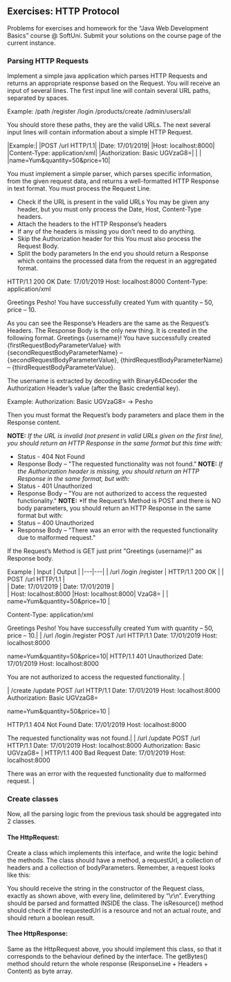 ## Exercises: HTTP Protocol
Problems for exercises and homework for the “Java Web Development Basics” course @ SoftUni.
Submit your solutions on the course page of the current instance.
### Parsing HTTP Requests
Implement a simple java application which parses HTTP Requests and returns an appropriate response based on the Request. 
You will receive an input of several lines. The first input line will contain several URL paths, separated by spaces. 

Example: /path /register /login /products/create /admin/users/all

You should store these paths, they are the valid URLs.
The next several input lines will contain information about a simple HTTP Request.

|Example:|
|POST /url HTTP/1.1|
|Date: 17/01/2019|
|Host: localhost:8000|
|Content-Type: application/xml|
|Authorization: Basic UGVzaG8=|
| |
|name=Yum&quantity=50&price=10|

You must implement a simple parser, which parses specific information, from the given request data, and returns a well-formatted HTTP Response in text format.
You must process the Request Line.
* Check if the URL is present in the valid URLs
	You may be given any header, but you must only process the Date, Host, Content-Type headers.
* Attach the headers to the HTTP Response’s headers
* If any of the headers is missing you don’t need to do anything. 
* Skip the Authorization header for this
	You must also process the Request Body.
* Split the body parameters
In the end you should return a Response which contains the processed data from the request in an aggregated format.

HTTP/1.1 200 OK
Date: 17/01/2019
Host: localhost:8000
Content-Type: application/xml

Greetings Pesho! You have successfully created Yum with quantity – 50, price – 10.

As you can see the Response’s Headers are the same as the Request’s Headers.
The Response Body is the only new thing. It is created in the following format.
Greetings {username}! You have successfully created {firstRequestBodyParameterValue} with {secondRequestBodyParameterName} – {secondRequestBodyParameterValue}, {thirdRequestBodyParameterName} – {thirdRequestBodyParameterValue}.

The username is extracted by decoding with Binary64Decoder the Authorization Header’s value (after the Basic credential key).

Example: Authorization: Basic UGVzaG8= -> Pesho

Then you must format the Request’s body parameters and place them in the Response content.

**NOTE:** *If the URL is invalid (not present in valid URLs given on the first line), you should return an HTTP Response in the same format but this time with:*
*	Status - 404 Not Found
*	Response Body – "The requested functionality was not found."
**NOTE:** *If the Authorization header is missing, you should return an HTTP Response in the same format, but with:*
*	Status - 401 Unauthorized
*	Response Body – "You are not authorized to access the requested functionality."
**NOTE:** *If the Request’s Method is POST and there is NO body parameters, you should return an HTTP Response in the same format but with:
*	Status – 400 Unauthorized
*	Response Body – "There was an error with the requested functionality due to malformed request."

If the Request’s Method is GET just print "Greetings {username}!" as Response body.

Example
| Input | Output |
|---|---|
| /url /login /register | HTTP/1.1 200 OK |
| POST /url HTTP/1.1 |      
| Date: 17/01/2019 | Date: 17/01/2019 |      
| Host: localhost:8000 |Host: localhost:8000|
VzaG8=
| |
name=Yum&quantity=50&price=10 |


Content-Type: application/xml

Greetings Pesho! You have successfully created Yum with quantity – 50, price – 10.|
| /url /login /register
POST /url HTTP/1.1
Date: 17/01/2019
Host: localhost:8000

name=Yum&quantity=50&price=10| HTTP/1.1 401 Unauthorized
Date: 17/01/2019
Host: localhost:8000

You are not authorized to access the requested functionality. |

| /create /update 
POST /url HTTP/1.1
Date: 17/01/2019
Host: localhost:8000
Authorization: Basic UGVzaG8=

name=Yum&quantity=50&price=10 |

HTTP/1.1 404 Not Found
Date: 17/01/2019
Host: localhost:8000

The requested functionality was not found.|
| /url /update 
POST /url HTTP/1.1
Date: 17/01/2019
Host: localhost:8000
Authorization: Basic UGVzaG8= |
	HTTP/1.1 400 Bad Request
Date: 17/01/2019
Host: localhost:8000

There was an error with the requested functionality due to malformed request. |

### Create classes
Now, all the parsing logic from the previous task should be aggregated into 2 classes.

#### The HttpRequest:
 
Create a class which implements this interface, and write the logic behind the methods. The class should have a method, a requestUrl, a collection of headers and a collection of bodyParameters.
Remember, a request looks like this:
 
You should receive the string in the constructor of the Request class, exactly as shown above, with every line, delimitered by “\r\n”. Everything should be parsed and formatted INSIDE the class.
The isResource() method should check if the requestedUrl is a resource and not an actual route, and should return a boolean result.

 #### Thee HttpResponse:
 
Same as the HttpRequest above, you should implement this class, so that it corresponds to the behaviour defined by the interface.
The getBytes() method should return the whole response (ResponseLine + Headers + Content) as byte array.
